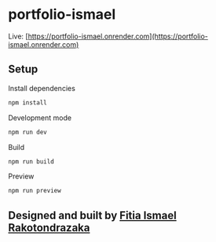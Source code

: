 # portfolio-ismael

Live: [https://portfolio-ismael.onrender.com](https://portfolio-ismael.onrender.com)

## Setup

Install dependencies
```sh
npm install
```

Development mode
```sh
npm run dev
```

Build
```sh
npm run build
```

Preview
```sh
npm run preview
```

## Designed and built by [Fitia Ismael Rakotondrazaka](https://gitub.com/Ismael-Rakotondrazaka)